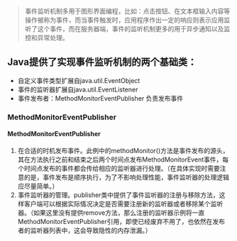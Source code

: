 > 事件监听机制多用于图形界面编程，比如：点击按钮、在文本框输入内容等操作被称为事件，而当事件触发时，应用程序作出一定的响应则表示应用监听了这个事件，而在服务器端，事件的监听机制更多的用于异步通知以及监控和异常处理。
## Java提供了实现事件监听机制的两个基础类：
- 自定义事件类型扩展自java.util.EventObject
- 事件的监听器扩展自java.util.EventListener
- 事件发布者：MethodMonitorEventPublisher 负责发布事件

### MethodMonitorEventPublisher
#### MethodMonitorEventPublisher
1.  在合适的时机发布事件。此例中的methodMonitor()方法是事件发布的源头，其在方法执行之前和结束之后两个时间点发布MethodMonitorEvent事件，每个时间点发布的事件都会传给相应的监听器进行处理。（在具体实现时需要注意的是，事件发布是顺序执行，为了不影响处理性能，事件监听器的处理逻辑应尽量简单。）
2.  事件监听器的管理。publisher类中提供了事件监听器的注册与移除方法，这样客户端可以根据实际情况决定是否需要注册新的监听器或者移除某个监听器。（如果这里没有提供remove方法，那么注册的监听器示例将一直MethodMonitorEventPublisher引用，即使已经废弃不用了，也依然在发布者的监听器列表中，这会导致隐性的内存泄漏。）
